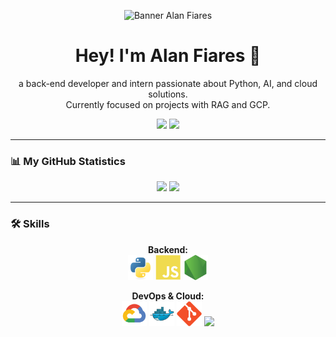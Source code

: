 
<p align="center">
<img width="1280" height="300" alt="Banner Alan Fiares" src="https://github.com/user-attachments/assets/4fa5683d-06ce-4945-8b3a-e078ac960f56" />
</p>

<h1 align="center"> Hey! I'm Alan Fiares 👋</h1>
<p align="center">
  a back-end developer and intern passionate about Python, AI, and cloud solutions.
  <br />
  Currently focused on projects with RAG and GCP.
</p>

<p align="center">
  <a href="https://linkedin.com/in/alandelimafiares/" target="_blank"><img src="https://img.shields.io/badge/-LinkedIn-%230077B5?style=for-the-badge&logo=linkedin&logoColor=white" target="_blank"></a>
  <a href="mailto:alandelimafiares@hotmail.com"><img src="https://img.shields.io/badge/-Email-%23D14836?style=for-the-badge&logo=gmail&logoColor=white" target="_blank"></a>
</p>

---

### 📊 My GitHub Statistics
<p align="center">
  <img height="180em" src="https://github-readme-stats.vercel.app/api?username=FiaresAlan&show_icons=true&theme=dracula&include_all_commits=true&count_private=true"/>
  <img height="180em" src="https://github-readme-stats.vercel.app/api/top-langs/?username=FiaresAlan&layout=compact&langs_count=7&theme=dracula"/>
</p>

---

### 🛠️ Skills

<p align="center">
  <strong>Backend:</strong><br>
  <img src="https://raw.githubusercontent.com/devicons/devicon/master/icons/python/python-original.svg" alt="Python" width="40" height="40"/>
  <img src="https://raw.githubusercontent.com/devicons/devicon/master/icons/javascript/javascript-plain.svg" alt="JavaScript" width="40" height="40"/>
  <img src="https://raw.githubusercontent.com/devicons/devicon/master/icons/nodejs/nodejs-original.svg" alt="Node.js" width="40" height="40"/>
</p>

<p align="center">
  <strong>DevOps & Cloud:</strong><br>
  <img src="https://raw.githubusercontent.com/devicons/devicon/master/icons/googlecloud/googlecloud-original.svg" alt="GCP" width="40" height="40"/>
  <img src="https://raw.githubusercontent.com/devicons/devicon/master/icons/docker/docker-original.svg" alt="Docker" width="40" height="40"/>
  <img src="https://raw.githubusercontent.com/devicons/devicon/master/icons/git/git-original.svg" alt="Git" width="40" height="40"/>
    <img src="https://cdn.jsdelivr.net/gh/devicons/devicon@latest/icons/amazonwebservices/amazonwebservices-original-wordmark.svg" />
</p>
